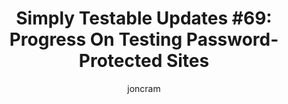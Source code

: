 ---
layout: default
title: "Simply Testable Updates #69: Progress On Testing Password-Protected Sites"
author: joncram
newsletter:
    issue_number: 69th
    url: https://us5.campaign-archive1.com/?u=ac75e33d993d2b502e333ddd0&id=7377c6c343
    highlights:
        - Worker applications ready for HTML validation of password-protected sites
        - Web client mostly ready for HTML validation of password-protected sites
        - Core application being updated for testing password-protected sites
    closing_sentence: Expect the next newsletter a week from now on December 18.
---